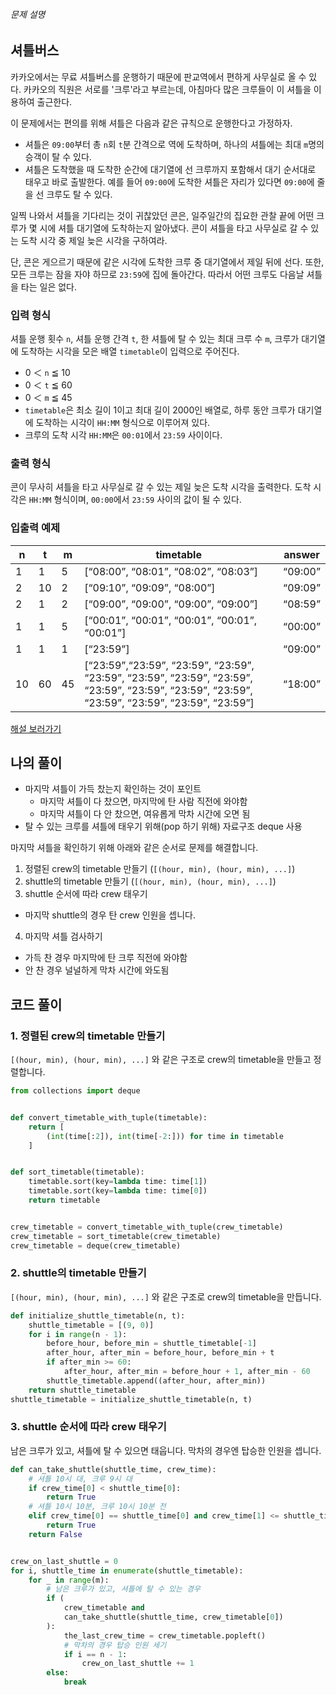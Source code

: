 <div class="guide-section-description">
      <h6 class="guide-section-title">문제 설명</h6>
      <div class="markdown solarized-dark"><h2>셔틀버스</h2>

<p>카카오에서는 무료 셔틀버스를 운행하기 때문에 판교역에서 편하게 사무실로 올 수 있다. 카카오의 직원은 서로를 '크루'라고 부르는데, 아침마다 많은 크루들이 이 셔틀을 이용하여 출근한다.</p>

<p>이 문제에서는 편의를 위해 셔틀은 다음과 같은 규칙으로 운행한다고 가정하자.</p>

<ul>
<li>셔틀은 <code>09:00</code>부터 총 <code>n</code>회 <code>t</code>분 간격으로 역에 도착하며, 하나의 셔틀에는 최대 <code>m</code>명의 승객이 탈 수 있다.</li>
<li>셔틀은 도착했을 때 도착한 순간에 대기열에 선 크루까지 포함해서 대기 순서대로 태우고 바로 출발한다. 예를 들어 <code>09:00</code>에 도착한 셔틀은 자리가 있다면 <code>09:00</code>에 줄을 선 크루도 탈 수 있다.</li>
</ul>

<p>일찍 나와서 셔틀을 기다리는 것이 귀찮았던 콘은, 일주일간의 집요한 관찰 끝에 어떤 크루가 몇 시에 셔틀 대기열에 도착하는지 알아냈다. 콘이 셔틀을 타고 사무실로 갈 수 있는 도착 시각 중 제일 늦은 시각을 구하여라.</p>

<p>단, 콘은 게으르기 때문에 같은 시각에 도착한 크루 중 대기열에서 제일 뒤에 선다. 또한, 모든 크루는 잠을 자야 하므로 <code>23:59</code>에 집에 돌아간다. 따라서 어떤 크루도 다음날 셔틀을 타는 일은 없다.</p>

<h3>입력 형식</h3>

<p>셔틀 운행 횟수 <code>n</code>, 셔틀 운행 간격 <code>t</code>, 한 셔틀에 탈 수 있는 최대 크루 수 <code>m</code>, 크루가 대기열에 도착하는 시각을 모은 배열 <code>timetable</code>이 입력으로 주어진다.</p>

<ul>
<li>0 ＜ <code>n</code> ≦ 10</li>
<li>0 ＜ <code>t</code> ≦ 60</li>
<li>0 ＜ <code>m</code> ≦ 45</li>
<li><code>timetable</code>은 최소 길이 1이고 최대 길이 2000인 배열로, 하루 동안 크루가 대기열에 도착하는 시각이 <code>HH:MM</code> 형식으로 이루어져 있다.</li>
<li>크루의 도착 시각 <code>HH:MM</code>은 <code>00:01</code>에서 <code>23:59</code> 사이이다.</li>
</ul>

<h3>출력 형식</h3>

<p>콘이 무사히 셔틀을 타고 사무실로 갈 수 있는 제일 늦은 도착 시각을 출력한다. 도착 시각은 <code>HH:MM</code> 형식이며, <code>00:00</code>에서 <code>23:59</code> 사이의 값이 될 수 있다.</p>

<h3>입출력 예제</h3>
<table class="table">
        <thead><tr>
<th>n</th>
<th>t</th>
<th>m</th>
<th>timetable</th>
<th>answer</th>
</tr>
</thead>
        <tbody><tr>
<td>1</td>
<td>1</td>
<td>5</td>
<td>[<q>08:00</q>, <q>08:01</q>, <q>08:02</q>, <q>08:03</q>]</td>
<td><q>09:00</q></td>
</tr>
<tr>
<td>2</td>
<td>10</td>
<td>2</td>
<td>[<q>09:10</q>, <q>09:09</q>, <q>08:00</q>]</td>
<td><q>09:09</q></td>
</tr>
<tr>
<td>2</td>
<td>1</td>
<td>2</td>
<td>[<q>09:00</q>, <q>09:00</q>, <q>09:00</q>, <q>09:00</q>]</td>
<td><q>08:59</q></td>
</tr>
<tr>
<td>1</td>
<td>1</td>
<td>5</td>
<td>[<q>00:01</q>, <q>00:01</q>, <q>00:01</q>, <q>00:01</q>, <q>00:01</q>]</td>
<td><q>00:00</q></td>
</tr>
<tr>
<td>1</td>
<td>1</td>
<td>1</td>
<td>[<q>23:59</q>]</td>
<td><q>09:00</q></td>
</tr>
<tr>
<td>10</td>
<td>60</td>
<td>45</td>
<td>[<q>23:59</q>,<q>23:59</q>, <q>23:59</q>, <q>23:59</q>, <q>23:59</q>, <q>23:59</q>, <q>23:59</q>, <q>23:59</q>, <q>23:59</q>, <q>23:59</q>, <q>23:59</q>, <q>23:59</q>, <q>23:59</q>, <q>23:59</q>, <q>23:59</q>, <q>23:59</q>]</td>
<td><q>18:00</q></td>
</tr>
</tbody>
      </table>
<p><a href="http://tech.kakao.com/2017/09/27/kakao-blind-recruitment-round-1/" target="_blank" rel="noopener">해설 보러가기</a></p>
</div>
    </div>


## 나의 풀이
* 마지막 셔틀이 가득 찼는지 확인하는 것이 포인트
    * 마지막 셔틀이 다 찼으면, 마지막에 탄 사람 직전에 와야함
    * 마지막 셔틀이 다 안 찼으면, 여유롭게 막차 시간에 오면 됨
* 탈 수 있는 크루를 셔틀에 태우기 위해(pop 하기 위해) 자료구조 deque 사용

마지막 셔틀을 확인하기 위해 아래와 같은 순서로 문제를 해결합니다.
1. 정렬된 crew의 timetable 만들기 (`[(hour, min), (hour, min), ...]`)
2. shuttle의 timetable 만들기 (`[(hour, min), (hour, min), ...]`)
3. shuttle 순서에 따라 crew 태우기
  * 마지막 shuttle의 경우 탄 crew 인원을 셉니다.
4. 마지막 셔틀 검사하기
  * 가득 찬 경우 마지막에 탄 크루 직전에 와야함
  * 안 찬 경우 널널하게 막차 시간에 와도됨

## 코드 풀이

### 1. 정렬된 crew의 timetable 만들기
`[(hour, min), (hour, min), ...]` 와 같은 구조로 crew의 timetable을 만들고 정렬합니다.
```python
from collections import deque


def convert_timetable_with_tuple(timetable):
    return [
        (int(time[:2]), int(time[-2:])) for time in timetable
    ]


def sort_timetable(timetable):
    timetable.sort(key=lambda time: time[1])
    timetable.sort(key=lambda time: time[0])
    return timetable


crew_timetable = convert_timetable_with_tuple(crew_timetable)
crew_timetable = sort_timetable(crew_timetable)
crew_timetable = deque(crew_timetable)
```

### 2. shuttle의 timetable 만들기
`[(hour, min), (hour, min), ...]` 와 같은 구조로 crew의 timetable을 만듭니다.
```python
def initialize_shuttle_timetable(n, t):
    shuttle_timetable = [(9, 0)]
    for i in range(n - 1):
        before_hour, before_min = shuttle_timetable[-1]
        after_hour, after_min = before_hour, before_min + t
        if after_min >= 60:
            after_hour, after_min = before_hour + 1, after_min - 60
        shuttle_timetable.append((after_hour, after_min))
    return shuttle_timetable
shuttle_timetable = initialize_shuttle_timetable(n, t)
```

### 3. shuttle 순서에 따라 crew 태우기
남은 크루가 있고, 셔틀에 탈 수 있으면 태웁니다. 막차의 경우엔 탑승한 인원을 셉니다.
```python
def can_take_shuttle(shuttle_time, crew_time):
    # 셔틀 10시 대, 크루 9시 대
    if crew_time[0] < shuttle_time[0]:
        return True
    # 셔틀 10시 10분, 크루 10시 10분 전
    elif crew_time[0] == shuttle_time[0] and crew_time[1] <= shuttle_time[1]:
        return True
    return False


crew_on_last_shuttle = 0
for i, shuttle_time in enumerate(shuttle_timetable):
    for _ in range(m):
        # 남은 크루가 있고, 셔틀에 탈 수 있는 경우
        if (
            crew_timetable and
            can_take_shuttle(shuttle_time, crew_timetable[0])
        ):
            the_last_crew_time = crew_timetable.popleft()
            # 막차의 경우 탑승 인원 세기
            if i == n - 1:
                crew_on_last_shuttle += 1
        else:
            break
```